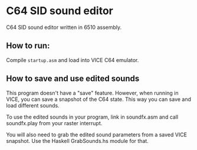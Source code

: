 # C64 SID sound editor

C64 SID sound editor written in 6510 assembly.

## How to run:

Compile `startup.asm` and load into VICE C64 emulator.

## How to save and use edited sounds

This program doesn't have a "save" feature.  However, when running in VICE, you can save a snapshot of the C64 state.  This way you can save and load different sounds.

To use the edited sounds in your program, link in soundfx.asm and call soundfx.play from your raster interrupt.

You will also need to grab the edited sound parameters from a saved VICE snapshot.  Use the Haskell GrabSounds.hs module for that.
